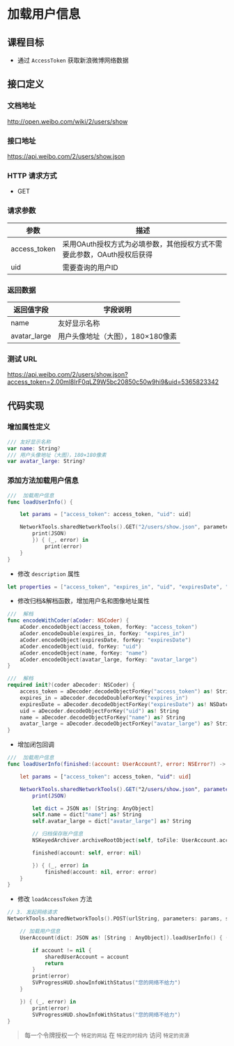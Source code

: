 # 加载用户信息

## 课程目标

* 通过 `AccessToken` 获取新浪微博网络数据

## 接口定义

### 文档地址

http://open.weibo.com/wiki/2/users/show

### 接口地址

https://api.weibo.com/2/users/show.json

### HTTP 请求方式

* GET

### 请求参数

| 参数 | 描述 |
| -- | -- |
| access_token | 采用OAuth授权方式为必填参数，其他授权方式不需要此参数，OAuth授权后获得 |
| uid | 需要查询的用户ID |

### 返回数据

| 返回值字段 | 字段说明 |
| -- | -- |
| name | 友好显示名称 |
| avatar_large | 用户头像地址（大图），180×180像素 |

### 测试 URL

https://api.weibo.com/2/users/show.json?access_token=2.00ml8IrF0qLZ9W5bc20850c50w9hi9&uid=5365823342

## 代码实现

### 增加属性定义

```swift
/// 友好显示名称
var name: String?
/// 用户头像地址（大图），180×180像素
var avatar_large: String?
```

### 添加方法加载用户信息

```swift
///  加载用户信息
func loadUserInfo() {

    let params = ["access_token": access_token, "uid": uid]

    NetworkTools.sharedNetworkTools().GET("2/users/show.json", parameters: params, success: { (_, JSON) in
        print(JSON)
        }) { (_, error) in
            print(error)
    }
}
```

* 修改 `description` 属性

```swift
let properties = ["access_token", "expires_in", "uid", "expiresDate", "name", "avatar_large"]
```

* 修改归档&解档函数，增加用户名和图像地址属性

```swift
///  解档
func encodeWithCoder(aCoder: NSCoder) {
    aCoder.encodeObject(access_token, forKey: "access_token")
    aCoder.encodeDouble(expires_in, forKey: "expires_in")
    aCoder.encodeObject(expiresDate, forKey: "expiresDate")
    aCoder.encodeObject(uid, forKey: "uid")
    aCoder.encodeObject(name, forKey: "name")
    aCoder.encodeObject(avatar_large, forKey: "avatar_large")
}

///  解档
required init?(coder aDecoder: NSCoder) {
    access_token = aDecoder.decodeObjectForKey("access_token") as! String
    expires_in = aDecoder.decodeDoubleForKey("expires_in")
    expiresDate = aDecoder.decodeObjectForKey("expiresDate") as! NSDate
    uid = aDecoder.decodeObjectForKey("uid") as! String
    name = aDecoder.decodeObjectForKey("name") as? String
    avatar_large = aDecoder.decodeObjectForKey("avatar_large") as? String
}
```

* 增加闭包回调

```swift
///  加载用户信息
func loadUserInfo(finished:(account: UserAccount?, error: NSError?) -> ()) {

    let params = ["access_token": access_token, "uid": uid]

    NetworkTools.sharedNetworkTools().GET("2/users/show.json", parameters: params, success: { (_, JSON) in
        print(JSON)

        let dict = JSON as! [String: AnyObject]
        self.name = dict["name"] as? String
        self.avatar_large = dict["avatar_large"] as? String

        // 归档保存账户信息
        NSKeyedArchiver.archiveRootObject(self, toFile: UserAccount.accountPath)

        finished(account: self, error: nil)

        }) { (_, error) in
            finished(account: nil, error: error)
    }
}
```

* 修改 `loadAccessToken` 方法

```swift
// 3. 发起网络请求
NetworkTools.sharedNetworkTools().POST(urlString, parameters: params, success: { (_, JSON) -> Void in

    // 加载用户信息
    UserAccount(dict: JSON as! [String : AnyObject]).loadUserInfo() { (account, error) in

        if account != nil {
            sharedUserAccount = account
            return
        }
        print(error)
        SVProgressHUD.showInfoWithStatus("您的网络不给力")
    }

    }) { (_, error) in
        print(error)
        SVProgressHUD.showInfoWithStatus("您的网络不给力")
}
```

> 每一个令牌授权一个 `特定的网站` 在 `特定的时段内` 访问 `特定的资源`
